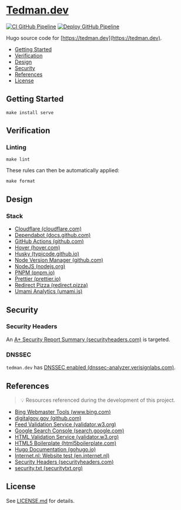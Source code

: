 # [Tedman.dev](https://github.com/dbtedman/tedman.dev)

[![CI GitHub Pipeline](https://img.shields.io/github/actions/workflow/status/dbtedman/tedman.dev/ci.yml?branch=main&style=for-the-badge&logo=github&label=ci)](https://github.com/dbtedman/tedman.dev/actions/workflows/ci.yml)
[![Deploy GitHub Pipeline](https://img.shields.io/github/actions/workflow/status/dbtedman/tedman.dev/deploy.yml?branch=main&style=for-the-badge&logo=github&label=deploy)](https://github.com/dbtedman/tedman.dev/actions/workflows/deploy.yml)

Hugo source code for [https://tedman.dev](https://tedman.dev).

- [Getting Started](#getting-started)
- [Verification](#verification)
- [Design](#design)
- [Security](#security)
- [References](#references)
- [License](#license)

## Getting Started

```shell
make install serve
```

## Verification

### Linting

```shell
make lint
```

These rules can then be automatically applied:

```shell
make format
```

## Design

### Stack

- [Cloudflare (cloudflare.com)](https://www.cloudflare.com/)
- [Dependabot (docs.github.com)](https://docs.github.com/en/code-security/dependabot)
- [GitHub Actions (github.com)](https://github.com/features/actions)
- [Hover (hover.com)](https://www.hover.com/)
- [Husky (typicode.github.io)](https://typicode.github.io/husky/#/)
- [Node Version Manager (github.com)](https://github.com/nvm-sh/nvm)
- [NodeJS (nodejs.org)](https://nodejs.org/en/)
- [PNPM (pnpm.io)](https://pnpm.io/)
- [Prettier (prettier.io)](https://prettier.io/)
- [Redirect Pizza (redirect.pizza)](https://redirect.pizza/)
- [Umami Analytics (umami.is)](https://umami.is)

## Security

### Security Headers

An [A+ Security Report Summary (securityheaders.com)](https://securityheaders.com/?q=https%3A%2F%2Ftedman.dev&followRedirects=on) is targeted.

### DNSSEC

`tedman.dev` has [DNSSEC enabled (dnssec-analyzer.verisignlabs.com)](https://dnssec-analyzer.verisignlabs.com/tedman.dev).

## References

> 💡 Resources referenced during the development of this project.

- [Bing Webmaster Tools (www.bing.com)](https://www.bing.com/webmasters)
- [digitalgov.gov (github.com)](https://github.com/GSA/digitalgov.gov/tree/main)
- [Feed Validation Service (validator.w3.org)](https://validator.w3.org/feed/check.cgi)
- [Google Search Console (search.google.com)](https://search.google.com/search-console)
- [HTML Validation Service (validator.w3.org)](https://validator.w3.org)
- [HTML5 Boilerplate (html5boilerplate.com)](https://html5boilerplate.com)
- [Hugo Documentation (gohugo.io)](https://gohugo.io/documentation/)
- [Internet.nl: Website test (en.internet.nl)](https://en.internet.nl/test-site/)
- [Security Headers (securityheaders.com)](https://securityheaders.com)
- [security.txt (securitytxt.org)](https://securitytxt.org)

## License

See [LICENSE.md](./LICENSE.md) for details.
